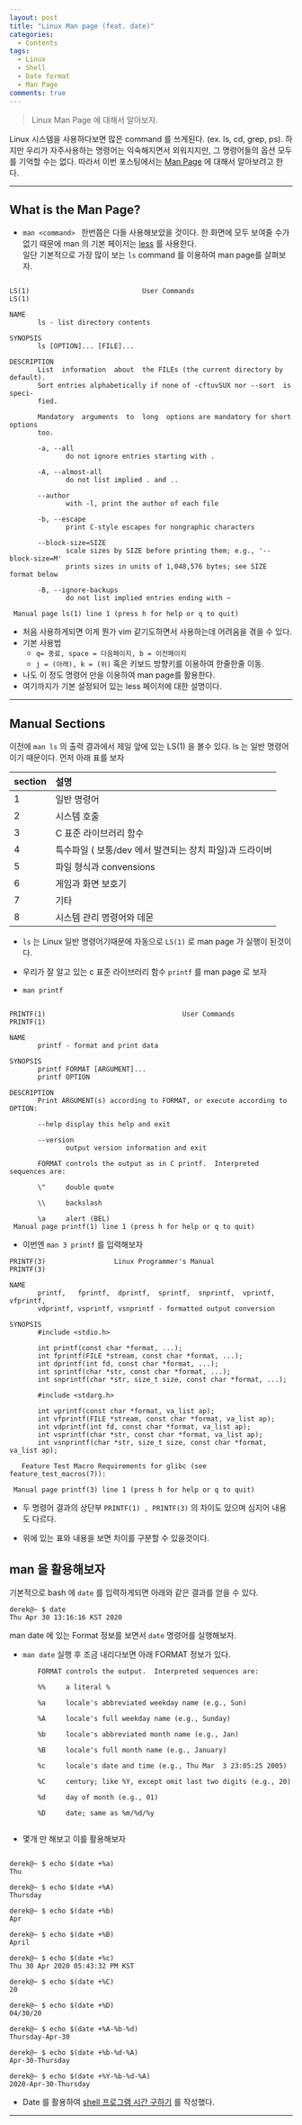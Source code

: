 ```yaml
---
layout: post
title: "Linux Man page (feat. date)"
categories:
  - Contents
tags:
  - Linux
  - Shell
  - Date format
  - Man Page
comments: true
--- 
```

 > Linux Man Page 에 대해서 알아보자. 
   
 Linux 시스템을 사용하다보면 많은 command 를 쓰게된다. (ex. ls, cd, grep, ps). 
 하지만 우리가 자주사용하는 명령어는 익숙해지면서 외워지지만, 
 그 명령어들의 옵션 모두를 기억할 수는 없다. 따라서 이번 포스팅에서는 [Man Page](https://en.wikipedia.org/wiki/Man_page) 에 대해서 알아보려고 한다.
 
---

## What is the Man Page?

 - ```man <command> ``` 한번쯤은 다들 사용해보았을 것이다. 한 화면에 모두 보여줄 수가 없기 때문에 man 의 기본 페이저는 [less](https://en.wikipedia.org/wiki/Less) 를 사용한다.  
일단 기본적으로 가장 많이 보는 ```ls``` command 를 이용하여 man page를 살펴보자.

```shell

LS(1)                            User Commands                           LS(1)

NAME
       ls - list directory contents

SYNOPSIS
       ls [OPTION]... [FILE]...

DESCRIPTION
       List  information  about  the FILEs (the current directory by default).
       Sort entries alphabetically if none of -cftuvSUX nor --sort  is  speci‐
       fied.

       Mandatory  arguments  to  long  options are mandatory for short options
       too.

       -a, --all
              do not ignore entries starting with .

       -A, --almost-all
              do not list implied . and ..

       --author
              with -l, print the author of each file

       -b, --escape
              print C-style escapes for nongraphic characters

       --block-size=SIZE
              scale sizes by SIZE before printing them; e.g., '--block-size=M'
              prints sizes in units of 1,048,576 bytes; see SIZE format below

       -B, --ignore-backups
              do not list implied entries ending with ~

 Manual page ls(1) line 1 (press h for help or q to quit)

```

 - 처음 사용하게되면 이게 뭔가 vim 같기도하면서 사용하는데 어려움을 겪을 수 있다. 
 - 기본 사용법 
    - ```q= 종료, space = 다음페이지, b = 이전페이지```
    - ```j = (아래), k = (위)``` 혹은 키보드 방향키를 이용하여 한줄한줄 이동.
 - 나도 이 정도 명령어 만을 이용하여 man page를 활용한다.   
 - 여기까지가 기본 설정되어 있는 less 페이저에 대한 설명이다.

---   
## Manual Sections
 
  이전에 ```man ls``` 의 출력 결과에서 제일 앞에 있는 LS(1) 을 볼수 있다. 
 ls 는 일반 명령어 이기 때문이다. 먼저 아래 표를 보자 

| section | 설명 |
|:---|:---|
| 1 | 일반 명령어 |
| 2 | 시스템 호출 |
| 3 | C 표준 라이브러리 함수 |
| 4 | 특수파일 ( 보통/dev 에서 발견되는 장치 파일)과 드라이버 |
| 5 | 파일 형식과 convensions |
| 6 | 게임과 화면 보호기 |
| 7 | 기타 |
| 8 | 시스템 관리 명령어와 데몬 |

 - ```ls``` 는 Linux 일반 명령어기때문에 자동으로 ```LS(1)``` 로 man page 가 실행이 된것이다. 
 
 - 우리가 잘 알고 있는 c 표준 라이브러리 함수 ```printf``` 를 man page 로 보자 

 - ```man printf```

```shell

PRINTF(1)                                  User Commands                                 PRINTF(1)

NAME
       printf - format and print data

SYNOPSIS
       printf FORMAT [ARGUMENT]...
       printf OPTION

DESCRIPTION
       Print ARGUMENT(s) according to FORMAT, or execute according to OPTION:

       --help display this help and exit

       --version
              output version information and exit

       FORMAT controls the output as in C printf.  Interpreted sequences are:

       \"     double quote

       \\     backslash

       \a     alert (BEL)
 Manual page printf(1) line 1 (press h for help or q to quit)

```

 - 이번엔 ```man 3 printf``` 를 입력해보자

```shell
PRINTF(3)                 Linux Programmer's Manual                 PRINTF(3)

NAME
       printf,   fprintf,  dprintf,  sprintf,  snprintf,  vprintf,  vfprintf,
       vdprintf, vsprintf, vsnprintf - formatted output conversion

SYNOPSIS
       #include <stdio.h>

       int printf(const char *format, ...);
       int fprintf(FILE *stream, const char *format, ...);
       int dprintf(int fd, const char *format, ...);
       int sprintf(char *str, const char *format, ...);
       int snprintf(char *str, size_t size, const char *format, ...);

       #include <stdarg.h>

       int vprintf(const char *format, va_list ap);
       int vfprintf(FILE *stream, const char *format, va_list ap);
       int vdprintf(int fd, const char *format, va_list ap);
       int vsprintf(char *str, const char *format, va_list ap);
       int vsnprintf(char *str, size_t size, const char *format, va_list ap);

   Feature Test Macro Requirements for glibc (see feature_test_macros(7)):

 Manual page printf(3) line 1 (press h for help or q to quit)

``` 
 
  - 두 명령어 결과의 상단부 ```PRINTF(1) , PRINTF(3)``` 의 차이도 있으며 심지어 내용도 다르다. 
  
  - 위에 있는 표와 내용을 보면 차이를 구분할 수 있을것이다. 

## man 을 활용해보자

  기본적으로 bash 에 ```date``` 를 입력하게되면 아래와 같은 결과를 얻을 수 있다.
```
derek@~ $ date
Thu Apr 30 13:16:16 KST 2020 
```
  man date 에 있는 Format 정보를 보면서 ```date``` 명령어를 실행해보자.
 
  - ```man date``` 실행 후 조금 내리다보면 아래 FORMAT 정보가 있다. 
  

```shell
       FORMAT controls the output.  Interpreted sequences are:

       %%     a literal %

       %a     locale's abbreviated weekday name (e.g., Sun)

       %A     locale's full weekday name (e.g., Sunday)

       %b     locale's abbreviated month name (e.g., Jan)

       %B     locale's full month name (e.g., January)

       %c     locale's date and time (e.g., Thu Mar  3 23:05:25 2005)

       %C     century; like %Y, except omit last two digits (e.g., 20)

       %d     day of month (e.g., 01)

       %D     date; same as %m/%d/%y


```  

   - 몇개 만 해보고 이를 활용해보자

```shell

derek@~ $ echo $(date +%a)
Thu

derek@~ $ echo $(date +%A)
Thursday

derek@~ $ echo $(date +%b)
Apr

derek@~ $ echo $(date +%B)
April

derek@~ $ echo $(date +%c)
Thu 30 Apr 2020 05:43:32 PM KST

derek@~ $ echo $(date +%C)
20

derek@~ $ echo $(date +%D)
04/30/20

derek@~ $ echo $(date +%A-%b-%d)
Thursday-Apr-30

derek@~ $ echo $(date +%b-%d-%A)
Apr-30-Thursday

derek@~ $ echo $(date +%Y-%b-%d-%A)
2020-Apr-30-Thursday

```

  - Date 를 활용하여  [shell 프로그램 시간 구하기](https://derek-mun.com/in%20console/In-Console-Linux_shell_excute_time.html) 를 작성했다.

---

